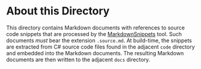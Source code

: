 # About this Directory

This directory contains Markdown documents with references to source code
snippets that are processed by the [MarkdownSnippets] tool. Such documents
_must_ bear the extension `.source.md`. At build-time, the snippets are
extracted from C# source code files found in the adjacent `code` directory
and embedded into the Markdown documents. The resulting Markdown documents are
then written to the adjacent `docs` directory.


[MarkdownSnippets]: https://github.com/SimonCropp/MarkdownSnippets
